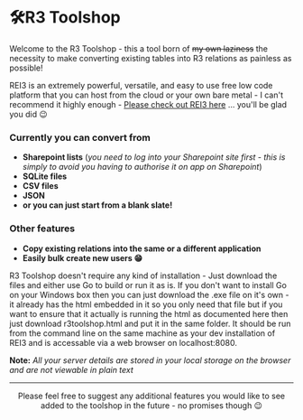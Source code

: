 # 🛠️R3 Toolshop

Welcome to the R3 Toolshop - this a tool born of ~~my own laziness~~ the necessity to make converting existing tables into R3 relations as painless as possible! 

REI3 is an extremely powerful, versatile, and easy to use free low code platform that you can host from the cloud or your own bare metal - I can't recommend it highly enough - [Please check out REI3 here](https://github.com/r3-team/r3) ... you'll be glad you did 😉

### Currently you can convert from
- **Sharepoint lists** (*you need to log into your Sharepoint site first - this is simply to avoid you having to authorise it on app on Sharepoint*)
- **SQLite files**
- **CSV files**
- **JSON**
- **or you can just start from a blank slate!**

### Other features 
- **Copy existing relations into the same or a different application**
- **Easily bulk create new users 😁**

R3 Toolshop doesn't require any kind of installation - Just download the files and either use Go to build or run it as is.  If you don't want to install Go on your Windows box then you can just download the .exe file on it's own - it already has the html embedded in it so you only need that file but if you want to ensure that it actually is running the html as documented here then just download r3toolshop.html and put it in the same folder.  It should be run from the command line on the same machine as your dev installation of REI3 and is accessable via a web browser on localhost:8080.

**Note:** *All your server details are stored in your local storage on the browser and are not viewable in plain text*

---

<div align="center">
Please feel free to suggest any additional features you would like to see added to the toolshop in the future - no promises though 😉
</div>
